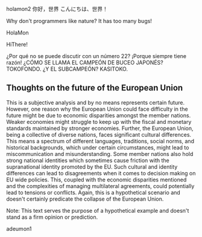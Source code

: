 holamon2
你好，世界
こんにちは、世界！

Why don't programmers like nature? It has too many bugs!

HolaMon

HiThere!

¿Por qué no se puede discutir con un número 22? ¡Porque siempre tiene razón!
¿CÓMO SE LLAMA EL CAMPEÓN DE BUCEO JAPONÉS? TOKOFONDO. ¿Y EL SUBCAMPEÓN? KASITOKO.

## Thoughts on the future of the European Union

This is a subjective analysis and by no means represents certain future. However, one reason why the European Union could face difficulty in the future might be due to economic disparities amongst the member nations. Weaker economies might struggle to keep up with the fiscal and monetary standards maintained by stronger economies. Further, the European Union, being a collective of diverse nations, faces significant cultural differences. This means a spectrum of different languages, traditions, social norms, and historical backgrounds, which under certain circumstances, might lead to miscommunication and misunderstanding. Some member nations also hold strong national identities which sometimes cause friction with the supranational identity promoted by the EU. Such cultural and identity differences can lead to disagreements when it comes to decision making on EU wide policies. This, coupled with the economic disparities mentioned and the complexities of managing multilateral agreements, could potentially lead to tensions or conflicts. Again, this is a hypothetical scenario and doesn't certainly predicate the collapse of the European Union. 

Note: This text serves the purpose of a hypothetical example and doesn't stand as a firm opinion or prediction.

adeumon1
